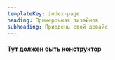 ```yaml
---
templateKey: index-page
heading: Примерочная дизайнов
subheading: Приодень свой девайс
---
```

<h4>Тут должен быть конструктор</h4>